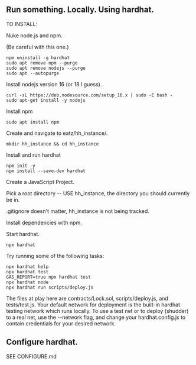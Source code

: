 ## Run something.  Locally.  Using hardhat.

TO INSTALL:



Nuke node.js and npm.

(Be careful with this one.)

```
npm uninstall -g hardhat
sudo apt remove npm --purge
sudo apt remove nodejs --purge
sudo apt --autopurge
```

Install nodejs version 16 (or 18 I guess).

```
curl -sL https://deb.nodesource.com/setup_16.x | sudo -E bash -
sudo apt-get install -y nodejs
```

Install npm

```
sudo apt install npm
```

Create and navigate to eatz/hh_instance/.

```
mkdir hh_instance && cd hh_instance
```

Install and run hardhat

```
npm init -y
npm install --save-dev hardhat

```

Create a JavaScript Project.

Pick a root directory -- USE hh_instance, the directory you should currently be in.

.gitignore doesn't matter, hh_instance is not being tracked.

Install dependencies with npm.

Start hardhat.

```
npx hardhat
```

Try running some of the following tasks:

```
npx hardhat help
npx hardhat test
GAS_REPORT=true npx hardhat test
npx hardhat node
npx hardhat run scripts/deploy.js
```

The files at play here are contracts/Lock.sol, scripts/deploy.js, and tests/test.js.
Your default network for deployment is the built-in hardhat testing network which runs locally.  To use a test net or to deploy (shudder) to a real net, use the --network flag, and change your hardhat.config.js to contain credentials for your desired network.


## Configure hardhat.

SEE CONFIGURE.md
